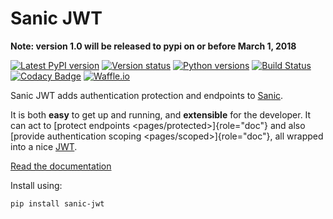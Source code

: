 # Sanic JWT

**Note: version 1.0 will be released to pypi on or before March 1, 2018**

[![Latest PyPI version](https://img.shields.io/pypi/v/sanic-jwt.svg)](https://pypi.python.org/pypi/sanic-jwt)
[![Version status](https://img.shields.io/pypi/status/sanic-jwt.svg)](https://pypi.python.org/pypi/sanic-jwt)
[![Python versions](https://img.shields.io/pypi/pyversions/sanic-jwt.svg)](https://pypi.python.org/pypi/sanic-jwt)
[![Build Status](https://travis-ci.org/ahopkins/sanic-jwt.svg?branch=master)](https://travis-ci.org/ahopkins/sanic-jwt)
[![Codacy Badge](https://api.codacy.com/project/badge/Grade/9727756ffccd45f7bc5ad6292596e03d)](https://www.codacy.com/app/ahopkins/sanic-jwt?utm_source=github.com&amp;utm_medium=referral&amp;utm_content=ahopkins/sanic-jwt&amp;utm_campaign=Badge_Grade)
[![Waffle.io](https://badge.waffle.io/ahopkins/sanic-jwt.svg?columns=In%20Progress)](https://waffle.io/ahopkins/sanic-jwt)


Sanic JWT adds authentication protection and endpoints to [Sanic].

It is both **easy** to get up and running, and **extensible** for the
developer. It can act to
[protect endpoints \<pages/protected\>]{role="doc"} and also
[provide authentication scoping \<pages/scoped\>]{role="doc"}, all
wrapped into a nice [JWT].

[Read the documentation](http://sanic-jwt.rtfd.io/)

Install using:

```
pip install sanic-jwt
```

  [Sanic]: http://sanic.readthedocs.io
  [JWT]: https://jwt.io
